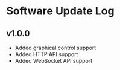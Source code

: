 # Software Update Log

## v1.0.0

- Added graphical control support
- Added HTTP API support
- Added WebSocket API support
